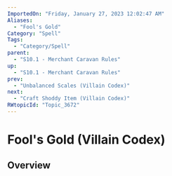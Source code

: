 ```yaml
---
ImportedOn: "Friday, January 27, 2023 12:02:47 AM"
Aliases:
  - "Fool's Gold"
Category: "Spell"
Tags:
  - "Category/Spell"
parent:
  - "S10.1 - Merchant Caravan Rules"
up:
  - "S10.1 - Merchant Caravan Rules"
prev:
  - "Unbalanced Scales (Villain Codex)"
next:
  - "Craft Shoddy Item (Villain Codex)"
RWtopicId: "Topic_3672"
---
```

# Fool's Gold (Villain Codex)
## Overview

